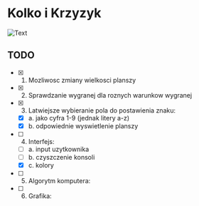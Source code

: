 # Kolko i Krzyzyk

![Text](https://puu.sh/DszRf/e6a09dab69.png "Game Screen")

## TODO
- [x] 1. Mozliwosc zmiany wielkosci planszy

- [x] 2. Sprawdzanie wygranej dla roznych warunkow wygranej

- [x] 3. Latwiejsze wybieranie pola do postawienia znaku:
	- [x] a. jako cyfra 1-9 (jednak litery a-z)
	- [x] b. odpowiednie wyswietlenie planszy
	
- [ ] 4. Interfejs:
    - [ ] a. input uzytkownika
    - [ ] b. czyszczenie konsoli
	- [x] c. kolory
	
- [ ] 5. Algorytm komputera:

- [ ] 6. Grafika:
